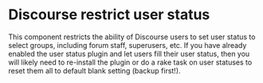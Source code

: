 # Discourse restrict user status
This component restricts the ability of Discourse users to set user status to select groups, including forum staff, superusers, etc. If you have already enabled the user status plugin and let users fill their user status, then you will likely need to re-install the plugin or do a rake task on user statuses to reset them all to default blank setting (backup first!).
